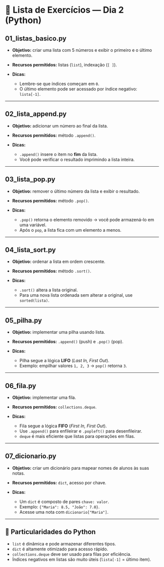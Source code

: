# 🐍 Lista de Exercícios — Dia 2 (Python)

## 01_listas_basico.py

- **Objetivo:** criar uma lista com 5 números e exibir o primeiro e o último elemento.

- **Recursos permitidos:** listas (`list`), indexação (`[ ]`).

- **Dicas:**
  - Lembre-se que índices começam em `0`.
  - O último elemento pode ser acessado por índice negativo: `lista[-1]`.

---

## 02_lista_append.py

- **Objetivo:** adicionar um número ao final da lista.

- **Recursos permitidos:** método `.append()`.

- **Dicas:**
  - `.append()` insere o item no **fim** da lista.
  - Você pode verificar o resultado imprimindo a lista inteira.

---

## 03_lista_pop.py

- **Objetivo:** remover o último número da lista e exibir o resultado.

- **Recursos permitidos:** método `.pop()`.

- **Dicas:**
  - `.pop()` retorna o elemento removido → você pode armazená-lo em uma variável.
  - Após o `pop`, a lista fica com um elemento a menos.

---

## 04_lista_sort.py

- **Objetivo:** ordenar a lista em ordem crescente.

- **Recursos permitidos:** método `.sort()`.

- **Dicas:**
  - `.sort()` altera a lista original.
  - Para uma nova lista ordenada sem alterar a original, use `sorted(lista)`.

---

## 05_pilha.py

- **Objetivo:** implementar uma pilha usando lista.

- **Recursos permitidos:** `.append()` (push) e `.pop()` (pop).

- **Dicas:**
  - Pilha segue a lógica **LIFO** (*Last In, First Out*).
  - Exemplo: empilhar valores `1, 2, 3` → `pop()` retorna `3`.

---

## 06_fila.py

- **Objetivo:** implementar uma fila.

- **Recursos permitidos:** `collections.deque`.

- **Dicas:**
  - Fila segue a lógica **FIFO** (*First In, First Out*).
  - Use `.append()` para enfileirar e `.popleft()` para desenfileirar.
  - `deque` é mais eficiente que listas para operações em filas.

---

## 07_dicionario.py

- **Objetivo:** criar um dicionário para mapear nomes de alunos às suas notas.

- **Recursos permitidos:** `dict`, acesso por chave.

- **Dicas:**
  - Um `dict` é composto de pares `chave: valor`.
  - Exemplo: `{"Maria": 8.5, "João": 7.0}`.
  - Acesse uma nota com `dicionario["Maria"]`.

---

## 📌 Particularidades do Python

- `list` é dinâmica e pode armazenar diferentes tipos.  
- `dict` é altamente otimizado para acesso rápido.  
- `collections.deque` deve ser usado para filas por eficiência.  
- Índices negativos em listas são muito úteis (`lista[-1]` = último item).  
